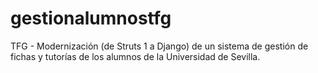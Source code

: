 # gestionalumnostfg
TFG - Modernización (de Struts 1 a Django) de un sistema de gestión de fichas y tutorías de los alumnos de la Universidad de Sevilla.
